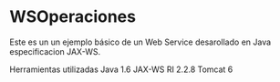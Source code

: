 WSOperaciones
=============

Este es un un ejemplo básico de un Web Service desarollado en Java especificacion JAX-WS.  

Herramientas utilizadas 
Java 1.6 
JAX-WS RI 2.2.8 
Tomcat 6
